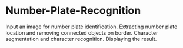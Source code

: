 # Number-Plate-Recognition
Input an image for number plate identification. Extracting number plate location and removing connected objects on border. Character segmentation and character recognition. Displaying the result.
